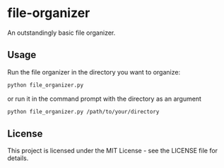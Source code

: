 # file-organizer
An outstandingly basic file organizer. 

## Usage
Run the file organizer in the directory you want to organize:
```bash
python file_organizer.py
```
or run it in the command prompt with the directory as an argument 
```bash
python file_organizer.py /path/to/your/directory
```
## License
This project is licensed under the MIT License - see the LICENSE file for details.
